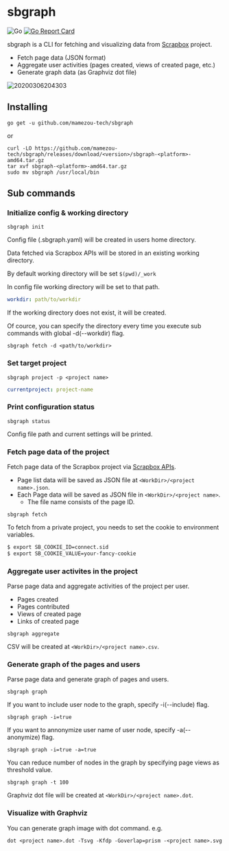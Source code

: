 # sbgraph

![Go](https://github.com/mamezou-tech/sbgraph/workflows/Go/badge.svg)
[![Go Report Card](https://goreportcard.com/badge/github.com/mamezou-tech/sbgraph)](https://goreportcard.com/report/github.com/mamezou-tech/sbgraph)

sbgraph is a CLI for fetching and visualizing data from [Scrapbox](https://scrapbox.io) project.

- Fetch page data (JSON format)
- Aggregate user activities (pages created, views of created page, etc.)
- Generate graph data (as Graphviz dot file)

![20200306204303](https://user-images.githubusercontent.com/2092183/79331841-ca874880-7f56-11ea-9127-c1f249742028.png)


## Installing

```
go get -u github.com/mamezou-tech/sbgraph
```
or
```
curl -LO https://github.com/mamezou-tech/sbgraph/releases/download/<version>/sbgraph-<platform>-amd64.tar.gz
tar xvf sbgraph-<platform>-amd64.tar.gz
sudo mv sbgraph /usr/local/bin
```

## Sub commands

### Initialize config & working directory

```
sbgraph init
```

Config file (.sbgraph.yaml) will be created in users home directory.

Data fetched via Scrapbox APIs will be stored in an existing working directory.

By default working directory will be set `$(pwd)/_work`

In config file working directory will be set to that path.

```yaml
workdir: path/to/workdir
```

If the working directory does not exist, it will be created.

Of cource, you can specify the directory every time you execute sub commands with global -d(--workdir) flag.

```
sbgraph fetch -d <path/to/workdir>
```

### Set target project

```
sbgraph project -p <project name>
```

```yaml
currentproject: project-name
```

### Print configuration status

```
sbgraph status
```

Config file path and current settings will be printed.

### Fetch page data of the project
Fetch page data of the Scrapbox project via [Scrapbox APIs](https://scrapbox.io/help-jp/API).

- Page list data will be saved as JSON file at `<WorkDir>/<project name>.json`.
- Each Page data will be saved as JSON file in `<WorkDir>/<project name>`.
  - The file name consists of the page ID.

```
sbgraph fetch
```

To fetch from a private project, you needs to set the cookie to environment variables.

```bash
$ export SB_COOKIE_ID=connect.sid
$ export SB_COOKIE_VALUE=your-fancy-cookie
```

### Aggregate user activites in the project
Parse page data and aggregate activities of the project per user.

- Pages created
- Pages contributed
- Views of created page
- Links of created page

```
sbgraph aggregate
```

CSV will be created at `<WorkDir>/<project name>.csv`.

### Generate graph of the pages and users
Parse page data and generate graph of pages and users.

```
sbgraph graph
```

If you want to include user node to the graph, specify -i(--include) flag.

```
sbgraph graph -i=true
```

If you want to annonymize user name of user node, specify -a(--anonymize) flag.

```
sbgraph graph -i=true -a=true
```

You can reduce number of nodes in the graph by specifying page views as threshold value.

```
sbgraph graph -t 100
```

Graphviz dot file will be created at `<WorkDir>/<project name>.dot`.

### Visualize with Graphviz

You can generate graph image with dot command. e.g.

```
dot <project name>.dot -Tsvg -Kfdp -Goverlap=prism -<project name>.svg
```
